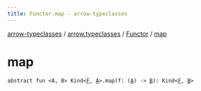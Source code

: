 ```yaml
---
title: Functor.map - arrow-typeclasses
---
```


[arrow-typeclasses](../../index.html) / [arrow.typeclasses](../index.html) / [Functor](index.html) / [map](./map.html)

# map

`abstract fun <A, B> Kind<`[`F`](index.html#F)`, `[`A`](map.html#A)`>.map(f: (`[`A`](map.html#A)`) -> `[`B`](map.html#B)`): Kind<`[`F`](index.html#F)`, `[`B`](map.html#B)`>`